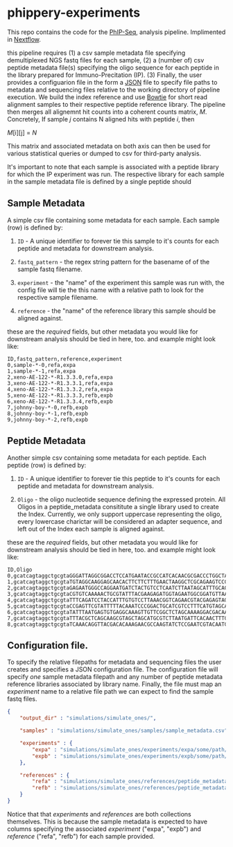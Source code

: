 # phippery-experiments

This repo contains the code for the 
[PhIP-Seq](https://www.nature.com/articles/s41596-018-0025-6), 
analysis pipeline.
Implimented in 
[Nextflow](https://www.nextflow.io/docs/latest/channel.html).

this pipeline requires
(1) a csv sample metadata file specifying demultiplexed NGS fastq files for each sample,
(2) a (number of) csv peptide metadata file(s) specifying the oligo sequence 
for each peptide in the library prepared for Immuno-Precitation (IP).
(3) Finally, the user provides a configuarion file in the form a
[JSON]() 
file to specify file paths to metadata and sequencing files
relative to the working directory of pipeline execution.
We build the index reference and use
[Bowtie]() 
for short read alignment samples to their respective peptide reference library.
The pipeline then merges all alignemnt hit counts into a coherent counts matrix, _M_. 
Concretely, If sample $j$ contains N aligned hits with peptide $i$, then

_M_[i][j] = _N_

This matrix and associated metadata on both axis
can then be used for various statistical queries
or dumped to csv for third-party analysis. 

It's important to note that each sample is associated with a peptide library
for which the IP experiment was run. The respective library for each sample 
in the sample metadata file is defined by a single peptide 
should


## Sample Metadata

A simple csv file containing some metadata for each sample.
Each sample (row) is defined by:

 1. `ID` <int> - A unique identifier to forever tie this sample to it's
    counts for each peptide and metadata for downstream analysis.

 2. `fastq_pattern` <str> - the regex string pattern for the basename of
    of the sample fastq filename.

 3. `experiment` <str> - the "name" of the experiment this sample was run with,
    the config file will tie the this name with a relative path to look for 
    the respective sample filename.

 4. `reference` <str> - the "name" of the reference library this sample should
    be aligned against. 

these are the _required_ fields, but other metadata you would like for downstream
analysis should be tied in here, too. and example might look like:

```
ID,fastq_pattern,reference,experiment
0,sample-*-0,refa,expa
1,sample-*-1,refa,expa
2,xeno-AE-122-*-R1.3.3.0,refa,expa
3,xeno-AE-122-*-R1.3.3.1,refa,expa
4,xeno-AE-122-*-R1.3.3.2,refa,expa
5,xeno-AE-122-*-R1.3.3.3,refb,expb
6,xeno-AE-122-*-R1.3.3.4,refb,expb
7,johnny-boy-*-0,refb,expb
8,johnny-boy-*-1,refb,expb
9,johnny-boy-*-2,refb,expb
```

## Peptide Metadata

Another simple csv containing some metadata for each peptide.
Each peptide (row) is defined by:

 1. `ID` <int> - A unique identifier to forever tie this peptide to it's
    counts for each peptide and metadata for downstream analysis.

 2. `Oligo` <str> - the oligo nucleotide sequence defining the expressed
    protein. All Oligos in a peptide_metadata consititute a single library
    used to create the Index. Currently, we only support uppercase representing
    the oligo, every lowercase charictar will be considered an adapter sequence,
    and left out of the Index each sample is aligned against.

these are the _required_ fields, but other metadata you would like for downstream
analysis should be tied in here, too. and example might look like:

```
ID,Oligo
0,gcatcagtaggctgcgtaGGGATTAGGCGGACCTCCATGAATACCGCCATCACAACGCGACCCTGGCTAGCGGCGTTCACGATCAAAGTTACTTTAGTCATGGCTCCATACtcgttaatatgcctgt
1,gcatcagtaggctgcgtaTGTAGGCAAGGAGCAACACTTCTTCTTTGAACTAAGGCTCGCAGAAGTCCCCCATTCTAGCAGGCCGTGCGATCGGGACCGTCGCTTTATTTCtcgttaatatgcctgt
2,gcatcagtaggctgcgtaGAGAATGGGCCAGGAATGATCTACTGTCCTCAATCTTAATAGCATTTGCACTCACTAGGTAAATTCTAAAAATAACTTAATGCGAATTATGCGtcgttaatatgcctgt
3,gcatcagtaggctgcgtaCGTGTCAAAAACTGCGTATTTACGAAGAGATGGTAGAATGGCGGATGTTAAGATAAGACACGGGGCAGGTTGAATTCCATAAAGTTAGTGGAAtcgttaatatgcctgt
4,gcatcagtaggctgcgtaTTTCAGATCCTACCATTTGTGTCCTTAAACGGTCAGAACGTACGAGAGTAGTATGGGGGTTAAGTGTAAGCAAGATCTGACTTGGCGCATGTCtcgttaatatgcctgt
5,gcatcagtaggctgcgtaCCGAGTTCGTATTTTTACAAATCCCGGACTGCATCGTCCTTTCATGTAGCACGGGCCCTGTGTCAGACGCACGATTTCTCCTAGAATTGCTCTtcgttaatatgcctgt
6,gcatcagtaggctgcgtaTATTTAATGAGTGTGAGGCAAAGTTGTTCGGCTCTAGCAAAAGGACGACAAATGAACTAGCCGGAGAACAGCAGTAGTTAAAAGTTATAAGAAtcgttaatatgcctgt
7,gcatcagtaggctgcgtaTTTACGCTCAGCAAGCGTAGCTAGCATGCGTCTTAATGATTCACAACTTTCCTTTATGCATGAACATTCTCTGTCGCTTGGGGGGATGTACTCtcgttaatatgcctgt
8,gcatcagtaggctgcgtaTCAAACAGGTTACGACACAAAGAACGCCAAGTATCTCCGAATCGTACAATCGTGTAGATTTGTTGAGATAGAGTTAACGTAGAGCGCAATTCAtcgttaatatgcctgt
```

## Configuration file.

To specify the relative filepaths for metadata and sequencing files
the user creates and specifies a JSON configuration file. 
The configuration file will specify _one_ sample metadata filepath
and any number of peptide metadata reference libraries associated by
library name. Finally, the file must map an _experiment_ name to a relative
file path we can expect to find the sample fastq files.

```JSON
{
    "output_dir" : "simulations/simulate_ones/",

    "samples" : "simulations/simulate_ones/samples/sample_metadata.csv",

    "experiments" : {
        "expa" : "simulations/simulate_ones/experiments/expa/some/path/",
        "expb" : "simulations/simulate_ones/experiments/expb/some/path/"
    },

    "references" : {
        "refa" : "simulations/simulate_ones/references/peptide_metadata_a.csv",
        "refb" : "simulations/simulate_ones/references/peptide_metadata_b.csv"
    }
}
```

Notice that that _experiments_ and _references_ are both collections themselves. 
This is because the sample metadata is expected to have columns specifying
the associated _experiment_ ("expa", "expb") and _reference_ ("refa", "refb") 
for each sample provided. 





